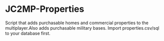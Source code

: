 # JC2MP-Properties
Script that adds purchasable homes and commercial properties to the multiplayer.Also adds purchasable military bases.
Import properties.csv/sql to your  database first.
